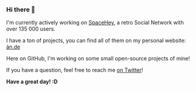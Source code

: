 ### Hi there 👋
I'm currently actively working on [SpaceHey](https://spacehey.com), a retro Social Network with over 135 000 users.

I have a ton of projects, you can find all of them on my personal website: [àn.de](https://àn.de)

Here on GitHub, I'm working on some small open-source projects of mine!

If you have a question, feel free to reach me [on Twitter](https://twitter.com/AnTheMaker)!

**Have a great day! :D**

<!--
**AnTheMaker/AnTheMaker** is a ✨ _special_ ✨ repository because its `README.md` (this file) appears on your GitHub profile.

Here are some ideas to get you started:

- 🔭 I’m currently working on ...
- 🌱 I’m currently learning ...
- 👯 I’m looking to collaborate on ...
- 🤔 I’m looking for help with ...
- 💬 Ask me about ...
- 📫 How to reach me: ...
- 😄 Pronouns: ...
- ⚡ Fun fact: ...
-->
